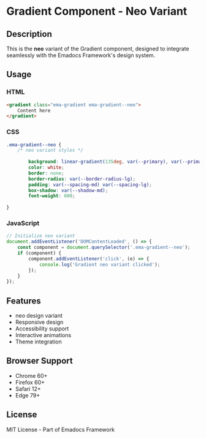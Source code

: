 # Gradient Component - Neo Variant

## Description
This is the **neo** variant of the Gradient component, designed to integrate seamlessly with the Emadocs Framework's design system.

## Usage

### HTML
```html
<gradient class="ema-gradient ema-gradient--neo">
    Content here
</gradient>
```

### CSS
```css
.ema-gradient--neo {
    /* neo variant styles */
    
        background: linear-gradient(135deg, var(--primary), var(--primary-dark));
        color: white;
        border: none;
        border-radius: var(--border-radius-lg);
        padding: var(--spacing-md) var(--spacing-lg);
        box-shadow: var(--shadow-md);
        font-weight: 600;
    
}
```

### JavaScript
```javascript
// Initialize neo variant
document.addEventListener('DOMContentLoaded', () => {
    const component = document.querySelector('.ema-gradient--neo');
    if (component) {
        component.addEventListener('click', (e) => {
            console.log('Gradient neo variant clicked');
        });
    }
});
```

## Features
- neo design variant
- Responsive design
- Accessibility support
- Interactive animations
- Theme integration

## Browser Support
- Chrome 60+
- Firefox 60+
- Safari 12+
- Edge 79+

## License
MIT License - Part of Emadocs Framework
